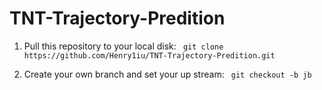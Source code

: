 # TNT-Trajectory-Predition

1. Pull this repository to your local disk:
``` git clone https://github.com/Henry1iu/TNT-Trajectory-Predition.git```

2. Create your own branch and set your up stream:
``` git checkout -b jb```
